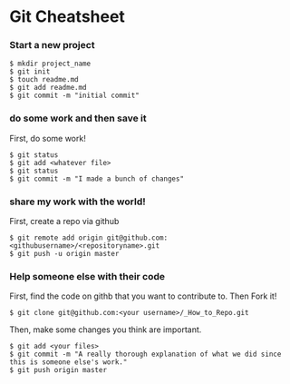 # Git Cheatsheet

### Start a new project

```shell
$ mkdir project_name
$ git init
$ touch readme.md
$ git add readme.md
$ git commit -m "initial commit"
```

### do some work and then save it

First, do some work!

```shell
$ git status
$ git add <whatever file> 
$ git status
$ git commit -m "I made a bunch of changes"
```

### share my work with the world!

First, create a repo via github

```shell
$ git remote add origin git@github.com:<githubusername>/<repositoryname>.git
$ git push -u origin master
```

### Help someone else with their code

First, find the code on githb that you want to contribute to.
Then Fork it!

```shell
$ git clone git@github.com:<your username>/_How_to_Repo.git
```

Then, make some changes you think are important.

```shell
$ git add <your files>
$ git commit -m "A really thorough explanation of what we did since this is someone else's work."
$ git push origin master
```